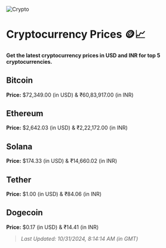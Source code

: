 
![Crypto](https://www.techguide.com.au/wp-content/uploads/2020/11/crypto3.jpeg)

# Cryptocurrency Prices 🪙📈

#### Get the latest cryptocurrency prices in USD and INR for top 5 cryptocurrencies.

## Bitcoin

**Price:** $72,349.00 (in USD) & ₹60,83,917.00 (in INR)

## Ethereum

**Price:** $2,642.03 (in USD) & ₹2,22,172.00 (in INR)

## Solana

**Price:** $174.33 (in USD) & ₹14,660.02 (in INR)

## Tether

**Price:** $1.00 (in USD) & ₹84.06 (in INR)

## Dogecoin

**Price:** $0.17 (in USD) & ₹14.41 (in INR)

> _Last Updated: 10/31/2024, 8:14:14 AM (in GMT)_
